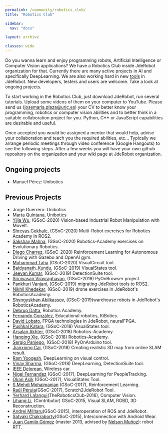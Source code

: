 ```yaml
---
permalink: /community/robotics_club/
title: "Robotics Club"

sidebar:
  nav: "docs"

layout: archive

classes: wide
---
```




Do you wanna learn and enjoy programming robots, Artificial Intelligence or Computer Vision applications? We have a Robotics Club inside JdeRobot organization for that. Currently there are many active projects in AI and specifically DeepLearning. We are also working hard in new [tools](https://jderobot.org/Tools) in JdeRobot. New developers, testers and users are welcome. Take a look at ongoing projects.

To start working in the Robotics Club, just download JdeRobot, run several tutorials. Upload some videos of them on your computer to YouTube. Please send us (josemaria.plaza@urjc.es) your CV to better know your programming, robotics or computer vision abilities and to better think in a suitable collaboration project for you. Python, C++ or JavaScript capabilities are desirable and useful.

Once accepted you would be assigned a mentor that would help, advise your collaboration and teach you the required abilities, etc... Typically we arrange periodic meetings through video conference (Google Hangouts) to see the following steps. After a few weeks you will have your own github repository on the organization and your wiki page at JdeRobot organization.

## Ongoing projects

 - Manuel Pérez: Unibotics


## Previous Projects
- Jorge Guerrero: Unibotics
- [Marta Quintana](https://theroboticsclub.github.io/2020-upe-marta-quintana/logbook/), Unibotics
- [Yijia Wu](https://github.com/TheRoboticsClub/colab-gsoc2020-Yijia_Wu), (GSoC-2020) Vision-based Industrial Robot Manipulation with MoveIt.
- [Shreyas Gokhale](https://github.com/TheRoboticsClub/colab-gsoc2020-Shreyas_Gokhale), (GSoC-2020) Multi-Robot exercises for Robotics Academy In ROS2.
- [Sakshay Mahna](https://github.com/TheRoboticsClub/colab-gsoc2020-Sakshay_Mahna), (GSoC-2020) Robotics-Academy exercises on Evolutionary Robotics.
- [Diego Charrez]("https://github.com/TheRoboticsClub/colab-gsoc2020-Diego_Charrez), (GSoC-2020) Reinforcement Learning for Autonomous Driving with Gazebo and OpenAI gym.
- [Muhammad Taha](https://github.com/TheRoboticsClub/colab-gsoc2020-Muhammad_Taha) (GSoC-2020) VisualCircuit tool.
- [Baidyanath_Kundu](https://theroboticsclub.github.io/colab-gsoc2019-Baidyanath_Kundu), (GSoC-2019) VisualStates tool.
- [Jeevan Kumar](https://theroboticsclub.github.io/colab-gsoc2019-Jeevan_Kumar), (GSoC-2019) DetectionSuite tool.
- [Srinivasan Vijayraghavan](https://theroboticsclub.github.io/colab-gsoc2019-Srinivasan_Vijayraghavan), (GSoC-2019) PyOnBrowser project.
- [Pankhuri Vanjani](https://theroboticsclub.github.io/colab-gsoc2019-Pankhuri_Vanjani), (GSoC-2019) migrating JdeRobot tools to ROS2.
- [Nikhil Khedekar](https://theroboticsclub.github.io/colab-gsoc2019-Nikhil_Khedekar), (GSoC-2019) drone exercises in JdeRobot's RoboticsAcademy.
- [Shyngyskhan Abilkassov](https://theroboticsclub.github.io/colab-gsoc2019-Shyngyskhan_Abilkassov), (GSoC-2019)warehouse robots in JdeRobot's RoboticsAcademy.
- [Debrup Datta](https://jderobot.org/Club-dattadebrup), Robotics Academy.
- [Fernando González](https://github.com/TheRoboticsClub/2018-colab-FernandoGonzalez), Educational robotics, KiBotics.
- [David Lobato](https://jderobot.org/Club-dlobato), FPGA technologies in JdeRobot, neuralFPGA.
- [Pushkal Katara](https://jderobot.org/Club-PushkalKatara), (GSoC-2018) VisualStates tool.
- [Arsalan Akhter](https://jderobot.org/Club-aakhter), (GSoC-2018) Robotics-Academy.
- [Hanqing Xie](https://jderobot.org/Club-hanqingxie), (GSoC-2018) Robotics-Academy.
- [Sergio Paniego](https://jderobot.org/Club-spaniego), (GSoC-2018) PyOnArduino tool.
- [Jianxiong Cai](https://jderobot.org/Club-jianxiong), (GSoC-2018) Creating realistic 3D map from online SLAM result.
- [Ram Yoogesh](https://jderobot.org/Club-RamYoogesh), DeepLearning on visual control.
- [Vinay Sharma](https://jderobot.org/Club-VinaySharma), (GSoC-2018) DeepLearning, DetectionSuite tool.
- [IEEE Delorean](https://jderobot.org/Ieee-delorean), Wireless car.
- [Nigel Fernandez](https://jderobot.org/Ni9elf-colab) (GSoC-2017), DeepLearning for PeopleTracking.
- [Okan Asik](https://jderobot.org/Okanasik-colab) (GSoC-2017), VisualStates Tool.
- [S.Mehdi Mohaimanian](https://jderobot.org/Deep_Reinforcement_Learning_in_Robotics) (GSoC-2017), Reinforcement Learning.
- [Raúl Pérula](https://jderobot.org/Raulperula-colab)(GSoC-2017), Scratch2JdeRobot Tool.
- [Yerhard Lalangui](https://jderobot.org/Club-ylalangui)(TheRoboticsClub-2016), Computer Vision.
- [Lihang Li](https://jderobot.org/Hustcalm-colab), (Contributor) GSoC-2015, Visual SLAM, RGBD, 3D Reconstruction.
- [Andrei Militaru](https://jderobot.org/Militaru92-colab)(GSoC-2015), interoperation of ROS and JdeRobot.
- [Satyaki Chakraborty](https://jderobot.org/Chakraborty-colab)(GSoC-2015), Interconnection with Android Wear.
- [Juan Camilo Gómez](https://jderobot.org/Robot-RTT) (master 2013, advised by [Nelson Muñoz](https://www.researchgate.net/profile/Nelson_Munoz_Ceballos)): robot RTT.